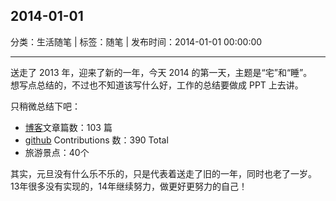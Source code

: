 ## 2014-01-01

分类：生活随笔 | 标签：随笔 | 发布时间：2014-01-01 00:00:00

___

送走了 2013 年，迎来了新的一年，今天 2014 的第一天，主题是“宅”和“睡”。  
想写点总结的，不过也不知道该写什么好，工作的总结要做成 PPT 上去讲。

只稍微总结下吧：

* [博客](http://wenzhixin.net.cn/)文章篇数：103 篇
* [github](https://github.com/wenzhixin) Contributions 数：390 Total
* 旅游景点：40个

其实，元旦没有什么乐不乐的，只是代表着送走了旧的一年，同时也老了一岁。  
13年很多没有实现的，14年继续努力，做更好更努力的自己！